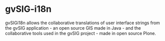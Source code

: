 # gvSIG-i18n
gvSIGi18n allows the collaborative translations   of user interface strings from the gvSIG application    - an open source GIS made in Java -     and the collaborative tools used in the gvSIG project    - made in open source Plone.
